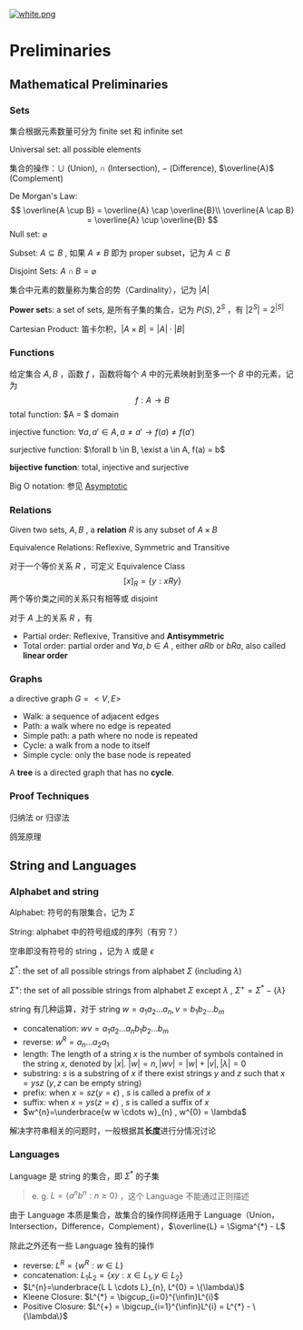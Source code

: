 [![white.png](https://i.loli.net/2019/04/11/5cae134487910.png)](https://github.com/i1123581321/NJU-open-resource)

# Preliminaries

## Mathematical Preliminaries

### Sets

集合根据元素数量可分为 finite set 和 infinite set

Universal set: all possible elements

集合的操作：$\cup$ (Union), $\cap$ (Intersection), $-$ (Difference), $\overline{A}$ (Complement)

De Morgan's Law: 
$$
\overline{A \cup B} = \overline{A} \cap \overline{B}\\
\overline{A \cap B} = \overline{A} \cup \overline{B}
$$
Null set: $\varnothing$

Subset: $A \subseteq B$ , 如果 $A \neq B$ 即为 proper subset，记为 $A \subset B$

Disjoint Sets: $A \cap B = \varnothing$

集合中元素的数量称为集合的势（Cardinality），记为 $|A|$

**Power set**s: a set of sets, 是所有子集的集合，记为 $P(S), 2^{S}$ ，有 $|2^{S}| = 2^{|S|}$

Cartesian Product: 笛卡尔积，$|A \times B| = |A| \cdot |B|$ 

### Functions

给定集合 $A, B$ ，函数 $f$ ，函数将每个 $A$ 中的元素映射到至多一个 $B$ 中的元素，记为
$$
f: A \to B
$$
total function: $A = $ domain

injective function: $\forall a, a' \in A, a \neq a' \to f(a) \neq f(a')$

surjective function: $\forall b \in B, \exist a \in A, f(a) = b$

**bijective function**: total, injective and surjective

Big O notation: 参见 [Asymptotic](https://i1123581321.github.io/NJU-open-resource/algorithm_design_and_analysis/notes/L_2.pdf)

### Relations

Given two sets, $A, B$ , a **relation** $R$ is any subset of $A \times B$

Equivalence Relations: Reflexive, Symmetric and Transitive

对于一个等价关系 $R$ ，可定义 Equivalence Class
$$
[x]_{R} = \{y: x R y\}
$$
两个等价类之间的关系只有相等或 disjoint

对于 $A$ 上的关系 $R$ ，有

* Partial order: Reflexive, Transitive and **Antisymmetric**
* Total order: partial order and $\forall a, b \in A$ , either $aRb$ or $bRa$, also called **linear order**

### Graphs

a directive graph $G = <V,E>$

* Walk: a sequence of adjacent edges
* Path: a walk where no edge is repeated
* Simple path: a path where no node is repeated
* Cycle: a walk from a node to itself
* Simple cycle: only the base node is repeated

A
**tree** is a directed graph that has no **cycle**.

### Proof Techniques

归纳法 or 归谬法

鸽笼原理

## String and Languages

### Alphabet and string

Alphabet: 符号的有限集合，记为 $\Sigma$

String: alphabet 中的符号组成的序列（有穷？）

空串即没有符号的 string ，记为 $\lambda$ 或是 $\epsilon$

$\Sigma^{*}$: the set of all possible strings from alphabet $\Sigma$ (including $\lambda$)

$\Sigma^{+}$: the set of all possible strings from alphabet $\Sigma$ except $\lambda$ , $\Sigma^{+} = \Sigma^{*} - \{\lambda\}$

string 有几种运算，对于 string $w = a_{1}a_{2}\dots a_{n}, v = b_{1}b_{2}\dots b_{m}$

* concatenation: $wv = a_{1}a_{2}\dots a_{n}b_{1}b_{2}\dots b_{m}$
* reverse: $w^{R} = a_n\dots a_{2}a_{1}$
* length: The length of a string $x$ is the number of
  symbols contained in the string $x$, denoted by $|x|$. $|w| = n, |wv| = |w| + |v|, |\lambda| = 0$
* substring: $s$ is a substring of $x$ if there exist strings $y$ and $z$ such that $x = ysz$ ($y, z$ can be empty string) 
* prefix: when $x = sz(y = \epsilon)$ , $s$ is called a prefix of $x$
* suffix: when $x = ys(z = \epsilon)$ , $s$ is called a suffix of $x$
* $w^{n}=\underbrace{w w \cdots w}_{n} , w^{0} = \lambda$

解决字符串相关的问题时，一般根据其**长度**进行分情况讨论

### Languages

Language 是 string 的集合，即 $\Sigma^{*}$ 的子集

> e. g. $L = \{a^{n}b^{n}:n \geqslant 0\}$ ，这个 Language 不能通过正则描述

由于 Language 本质是集合，故集合的操作同样适用于 Language（Union，Intersection，Difference，Complement），$\overline{L} = \Sigma^{*} - L$

除此之外还有一些 Language 独有的操作

* reverse: $L^{R} = \{w^{R} :w \in L\}$
* concatenation: $L_{1}L_{2} = \{xy: x \in L_{1}, y \in L_{2}\}$
* $L^{n}=\underbrace{L L \cdots L}_{n}, L^{0} = \{\lambda\}$
* Kleene Closure: $L^{*} = \bigcup_{i=0}^{\infin}L^{i}$
* Positive Closure: $L^{+} = \bigcup_{i=1}^{\infin}L^{i} = L^{*} - \{\lambda\}$